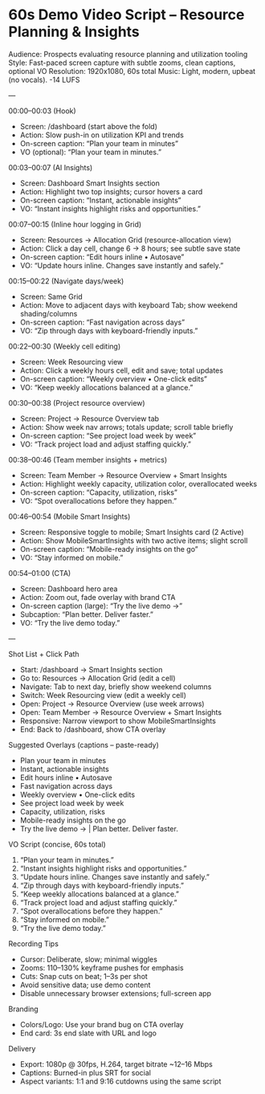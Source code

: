 # 60s Demo Video Script – Resource Planning & Insights

Audience: Prospects evaluating resource planning and utilization tooling
Style: Fast-paced screen capture with subtle zooms, clean captions, optional VO
Resolution: 1920x1080, 60s total
Music: Light, modern, upbeat (no vocals). -14 LUFS

—

00:00–00:03 (Hook)
- Screen: /dashboard (start above the fold)
- Action: Slow push-in on utilization KPI and trends
- On-screen caption: “Plan your team in minutes”
- VO (optional): “Plan your team in minutes.”

00:03–00:07 (AI Insights)
- Screen: Dashboard Smart Insights section
- Action: Highlight two top insights; cursor hovers a card
- On-screen caption: “Instant, actionable insights”
- VO: “Instant insights highlight risks and opportunities.”

00:07–00:15 (Inline hour logging in Grid)
- Screen: Resources → Allocation Grid (resource-allocation view)
- Action: Click a day cell, change 6 → 8 hours; see subtle save state
- On-screen caption: “Edit hours inline • Autosave”
- VO: “Update hours inline. Changes save instantly and safely.”

00:15–00:22 (Navigate days/week)
- Screen: Same Grid
- Action: Move to adjacent days with keyboard Tab; show weekend shading/columns
- On-screen caption: “Fast navigation across days”
- VO: “Zip through days with keyboard-friendly inputs.”

00:22–00:30 (Weekly cell editing)
- Screen: Week Resourcing view
- Action: Click a weekly hours cell, edit and save; total updates
- On-screen caption: “Weekly overview • One-click edits”
- VO: “Keep weekly allocations balanced at a glance.”

00:30–00:38 (Project resource overview)
- Screen: Project → Resource Overview tab
- Action: Show week nav arrows; totals update; scroll table briefly
- On-screen caption: “See project load week by week”
- VO: “Track project load and adjust staffing quickly.”

00:38–00:46 (Team member insights + metrics)
- Screen: Team Member → Resource Overview + Smart Insights
- Action: Highlight weekly capacity, utilization color, overallocated weeks
- On-screen caption: “Capacity, utilization, risks”
- VO: “Spot overallocations before they happen.”

00:46–00:54 (Mobile Smart Insights)
- Screen: Responsive toggle to mobile; Smart Insights card (2 Active)
- Action: Show MobileSmartInsights with two active items; slight scroll
- On-screen caption: “Mobile-ready insights on the go”
- VO: “Stay informed on mobile.”

00:54–01:00 (CTA)
- Screen: Dashboard hero area
- Action: Zoom out, fade overlay with brand CTA
- On-screen caption (large): “Try the live demo →”
- Subcaption: “Plan better. Deliver faster.”
- VO: “Try the live demo today.”

—

Shot List + Click Path
- Start: /dashboard → Smart Insights section
- Go to: Resources → Allocation Grid (edit a cell)
- Navigate: Tab to next day, briefly show weekend columns
- Switch: Week Resourcing view (edit a weekly cell)
- Open: Project → Resource Overview (use week arrows)
- Open: Team Member → Resource Overview + Smart Insights
- Responsive: Narrow viewport to show MobileSmartInsights
- End: Back to /dashboard, show CTA overlay

Suggested Overlays (captions – paste-ready)
- Plan your team in minutes
- Instant, actionable insights
- Edit hours inline • Autosave
- Fast navigation across days
- Weekly overview • One-click edits
- See project load week by week
- Capacity, utilization, risks
- Mobile-ready insights on the go
- Try the live demo →  |  Plan better. Deliver faster.

VO Script (concise, 60s total)
1) “Plan your team in minutes.”
2) “Instant insights highlight risks and opportunities.”
3) “Update hours inline. Changes save instantly and safely.”
4) “Zip through days with keyboard-friendly inputs.”
5) “Keep weekly allocations balanced at a glance.”
6) “Track project load and adjust staffing quickly.”
7) “Spot overallocations before they happen.”
8) “Stay informed on mobile.”
9) “Try the live demo today.”

Recording Tips
- Cursor: Deliberate, slow; minimal wiggles
- Zooms: 110–130% keyframe pushes for emphasis
- Cuts: Snap cuts on beat; 1–3s per shot
- Avoid sensitive data; use demo content
- Disable unnecessary browser extensions; full-screen app

Branding
- Colors/Logo: Use your brand bug on CTA overlay
- End card: 3s end slate with URL and logo

Delivery
- Export: 1080p @ 30fps, H.264, target bitrate ~12–16 Mbps
- Captions: Burned-in plus SRT for social
- Aspect variants: 1:1 and 9:16 cutdowns using the same script
